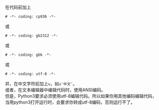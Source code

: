 在代码前加上  
	
	# -*- coding: cp936 -*-  
或

	# -*- coding: gb2312 -*-   
或

	# -*- coding: gbk -*-   
或

	# -*- coding: utf-8 -*-
并，在中文字符前加上`u`，如`u'中文'`。  
或者，在文本编辑器中编辑代码时，使用ANSI编码。  
但是，Python3要求必须使用utf-8编辑代码。所以如果你用其他编码编辑代码，当用python3打开运行时，会要求你转成utf-8编码，否则运行不了。